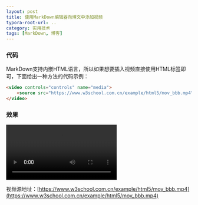 ```yaml
---
layout: post
title: 使用MarkDown编辑器向博文中添加视频
typora-root-url: ..
category: 实用技术
tags: [MarkDown, 博客]
---
```


### 代码

MarkDown支持内嵌HTML语言，所以如果想要插入视频直接使用HTML标签即可，下面给出一种方法的代码示例：
```html
<video controls="controls" name="media">
    <source src="https://www.w3school.com.cn/example/html5/mov_bbb.mp4" type="video/mp4">
</video>
```

### 效果

<video controls="controls" name="media">
    <source src="https://www.w3school.com.cn/example/html5/mov_bbb.mp4" type="video/mp4">
</video>

视频源地址：[https://www.w3school.com.cn/example/html5/mov_bbb.mp4](https://www.w3school.com.cn/example/html5/mov_bbb.mp4)